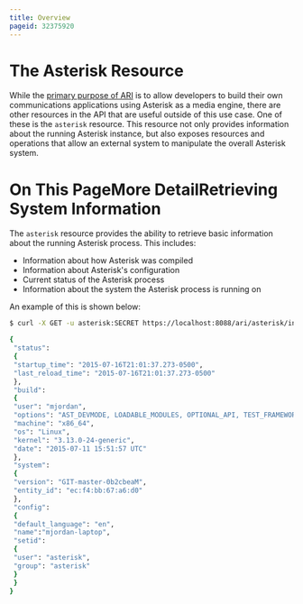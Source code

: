 ```yaml
---
title: Overview
pageid: 32375920
---
```


The Asterisk Resource
=====================

While the [primary purpose of ARI](/Configuration/Interfaces/Asterisk-REST-Interface-ARI/#ari-an-interface-for-communications-applications) is to allow developers to build their own communications applications using Asterisk as a media engine, there are other resources in the API that are useful outside of this use case. One of these is the `asterisk` resource. This resource not only provides information about the running Asterisk instance, but also exposes resources and operations that allow an external system to manipulate the overall Asterisk system.

On This PageMore DetailRetrieving System Information
=============================

The `asterisk` resource provides the ability to retrieve basic information about the running Asterisk process. This includes:

* Information about how Asterisk was compiled
* Information about Asterisk's configuration
* Current status of the Asterisk process
* Information about the system the Asterisk process is running on

An example of this is shown below:

```bash title=" " linenums="1"
$ curl -X GET -u asterisk:SECRET https://localhost:8088/ari/asterisk/info

{
 "status":
 {
 "startup_time": "2015-07-16T21:01:37.273-0500",
 "last_reload_time": "2015-07-16T21:01:37.273-0500"
 },
 "build":
 {
 "user": "mjordan",
 "options": "AST_DEVMODE, LOADABLE_MODULES, OPTIONAL_API, TEST_FRAMEWORK",
 "machine": "x86_64",
 "os": "Linux",
 "kernel": "3.13.0-24-generic",
 "date": "2015-07-11 15:51:57 UTC"
 },
 "system":
 {
 "version": "GIT-master-0b2cbeaM",
 "entity_id": "ec:f4:bb:67:a6:d0"
 },
 "config":
 {
 "default_language": "en",
 "name":"mjordan-laptop",
 "setid":
 {
 "user": "asterisk",
 "group": "asterisk"
 }
 }
}

```
